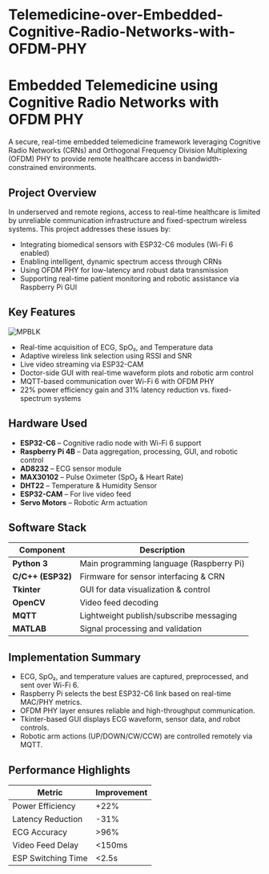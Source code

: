 # Telemedicine-over-Embedded-Cognitive-Radio-Networks-with-OFDM-PHY
# Embedded Telemedicine using Cognitive Radio Networks with OFDM PHY

A secure, real-time embedded telemedicine framework leveraging Cognitive Radio Networks (CRNs) and Orthogonal Frequency Division Multiplexing (OFDM) PHY to provide remote healthcare access in bandwidth-constrained environments.


## Project Overview

In underserved and remote regions, access to real-time healthcare is limited by unreliable communication infrastructure and fixed-spectrum wireless systems. This project addresses these issues by:

- Integrating biomedical sensors with ESP32-C6 modules (Wi-Fi 6 enabled)
- Enabling intelligent, dynamic spectrum access through CRNs
- Using OFDM PHY for low-latency and robust data transmission
- Supporting real-time patient monitoring and robotic assistance via Raspberry Pi GUI

## Key Features

![MPBLK](https://github.com/user-attachments/assets/3cc0e00d-2e54-4528-92ab-ffbec89543e7)


- Real-time acquisition of ECG, SpO₂, and Temperature data
- Adaptive wireless link selection using RSSI and SNR
- Live video streaming via ESP32-CAM
- Doctor-side GUI with real-time waveform plots and robotic arm control
- MQTT-based communication over Wi-Fi 6 with OFDM PHY
- 22% power efficiency gain and 31% latency reduction vs. fixed-spectrum systems

## Hardware Used

- **ESP32-C6** – Cognitive radio node with Wi-Fi 6 support
- **Raspberry Pi 4B** – Data aggregation, processing, GUI, and robotic control
- **AD8232** – ECG sensor module
- **MAX30102** – Pulse Oximeter (SpO₂ & Heart Rate)
- **DHT22** – Temperature & Humidity Sensor
- **ESP32-CAM** – For live video feed
- **Servo Motors** – Robotic Arm actuation

## Software Stack

| Component             | Description                              |
|----------------------|------------------------------------------|
| **Python 3**         | Main programming language (Raspberry Pi) |
| **C/C++ (ESP32)**    | Firmware for sensor interfacing & CRN    |
| **Tkinter**          | GUI for data visualization & control     |
| **OpenCV**           | Video feed decoding                      |
| **MQTT**             | Lightweight publish/subscribe messaging  |
| **MATLAB**           | Signal processing and validation         |

## Implementation Summary

- ECG, SpO₂, and temperature values are captured, preprocessed, and sent over Wi-Fi 6.
- Raspberry Pi selects the best ESP32-C6 link based on real-time MAC/PHY metrics.
- OFDM PHY layer ensures reliable and high-throughput communication.
- Tkinter-based GUI displays ECG waveform, sensor data, and robot controls.
- Robotic arm actions (UP/DOWN/CW/CCW) are controlled remotely via MQTT.

## Performance Highlights

| Metric                   | Improvement |
|--------------------------|-------------|
| Power Efficiency         | +22%        |
| Latency Reduction        | -31%        |
| ECG Accuracy             | >96%        |
| Video Feed Delay         | <150ms      |
| ESP Switching Time       | <2.5s       |


